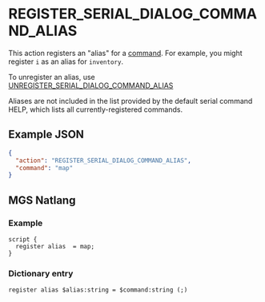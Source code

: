 # REGISTER_SERIAL_DIALOG_COMMAND_ALIAS

This action registers an "alias" for a [command](commands). For example, you might register `i` as an alias for `inventory`.

To unregister an alias, use [UNREGISTER_SERIAL_DIALOG_COMMAND_ALIAS](#unregister_serial_dialog_alias)

Aliases are not included in the list provided by the default serial command HELP, which lists all currently-registered commands.

## Example JSON

```json
{
  "action": "REGISTER_SERIAL_DIALOG_COMMAND_ALIAS",
  "command": "map"
}
```

## MGS Natlang

### Example

```mgs
script {
  register alias  = map;
}
```

### Dictionary entry

```
register alias $alias:string = $command:string (;)
```
